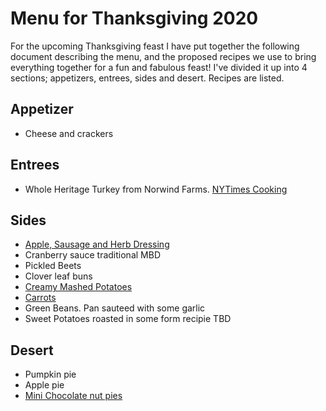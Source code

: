 # Menu for Thanksgiving 2020

For the upcoming Thanksgiving feast I have put together the following document describing the menu, and the proposed recipes we use to bring everything together for a fun and fabulous feast! I've divided it up into 4 sections; appetizers, entrees, sides and desert. Recipes are listed.

## Appetizer

* Cheese and crackers 

## Entrees

* Whole Heritage Turkey from Norwind Farms. [NYTimes Cooking](https://cooking.nytimes.com/recipes/1015474-simple-roast-turkey)

## Sides

* [Apple, Sausage and Herb Dressing](http://www.foodnetwork.com/recipes/ina-garten/sausage-and-herb-stuffing-recipe-1943434)
* Cranberry sauce traditional MBD
* Pickled Beets
* Clover leaf buns
* [Creamy Mashed Potatoes](https://www.bonappetit.com/recipe/ultra-creamy-mashed-potatoes)
* [Carrots](https://cookieandkate.com/2018/perfect-roasted-carrots-recipe/)
* Green Beans. Pan sauteed with some garlic
* Sweet Potatoes roasted in some form recipie TBD

## Desert

* Pumpkin pie
* Apple pie
* [Mini Chocolate nut pies](https://www.cookinglight.com/recipes/mini-chocolate-nut-pies)
